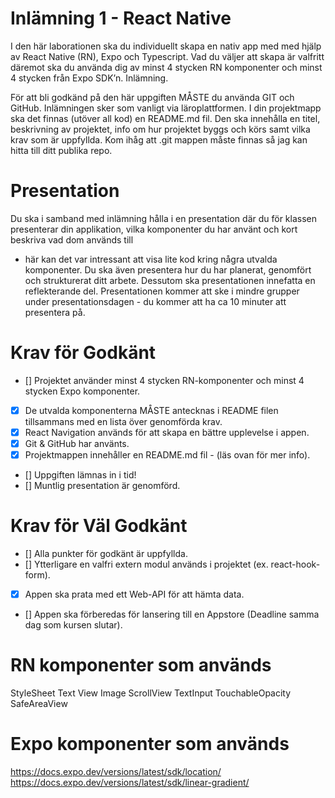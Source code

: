 # Inlämning 1 - React Native

I den här laborationen ska du individuellt skapa en nativ app med med hjälp av React
Native (RN), Expo och Typescript. Vad du väljer att skapa är valfritt däremot ska du
använda dig av minst 4 stycken RN komponenter och minst 4 stycken från Expo SDK’n.
Inlämning.

För att bli godkänd på den här uppgiften MÅSTE du använda GIT och GitHub.
Inlämningen sker som vanligt via läroplattformen. I din projektmapp ska det finnas
(utöver all kod) en README.md fil. Den ska innehålla en titel, beskrivning av projektet,
info om hur projektet byggs och körs samt vilka krav som är uppfyllda. Kom ihåg att .git
mappen måste finnas så jag kan hitta till ditt publika repo.

# Presentation

Du ska i samband med inlämning hålla i en presentation där du för klassen presenterar
din applikation, vilka komponenter du har använt och kort beskriva vad dom används till

- här kan det var intressant att visa lite kod kring några utvalda komponenter. Du ska
  även presentera hur du har planerat, genomfört och strukturerat ditt arbete. Dessutom ska
  presentationen innefatta en reflekterande del. Presentationen kommer att ske i mindre
  grupper under presentationsdagen - du kommer att ha ca 10 minuter att presentera på.

# Krav för Godkänt

- [] Projektet använder minst 4 stycken RN-komponenter och minst 4 stycken Expo komponenter.
- [x] De utvalda komponenterna MÅSTE antecknas i README filen tillsammans med en lista över genomförda krav.
- [x] React Navigation används för att skapa en bättre upplevelse i appen.
- [x] Git & GitHub har använts.
- [x] Projektmappen innehåller en README.md fil - (läs ovan för mer info).
- [] Uppgiften lämnas in i tid!
- [] Muntlig presentation är genomförd.

# Krav för Väl Godkänt

- [] Alla punkter för godkänt är uppfyllda.
- [] Ytterligare en valfri extern modul används i projektet (ex. react-hook-form).
- [x] Appen ska prata med ett Web-API för att hämta data.
- [] Appen ska förberedas för lansering till en Appstore (Deadline samma dag som kursen slutar).

# RN komponenter som används

StyleSheet
Text
View
Image
ScrollView
TextInput
TouchableOpacity
SafeAreaView

# Expo komponenter som används

https://docs.expo.dev/versions/latest/sdk/location/
https://docs.expo.dev/versions/latest/sdk/linear-gradient/
